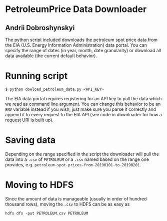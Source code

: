 # PetroleumPrice Data Downloader
## Andrii Dobroshynskyi

The python script included downloads the petroleum spot price data from the EIA (U.S. Energy Information Administration) 
data portal. You can specify the range of dates (in year, month, date granularity) or download all data available (the current 
default behavior).

# Running script

`$ python dowload_petroleum_data.py <API_KEY>`

The EIA data portal requires registering for an API key to pull the data which we read as command line argument. You 
can change this behavior to be an `ENV` variable instead if you wish, just make sure you parse it correctly and append it
to every request to the EIA API (see code in downloader for how a request URI is built up).

# Saving data

Depending on the range specified in the script the downloader will pull the data into a `.csv` of `PETROLEUM`
or a `.csv` named based on the range one provides, e.g. `petroleum-spot-prices-from-20190101-to-20190201`.

# Moving to HDFS

Since the amount of data is manageable (usually in order of hundred thousand rows), moving the `.csv` to HDFS can be as easy as

`hdfs dfs -put PETROLEUM.csv PETROLEUM`

